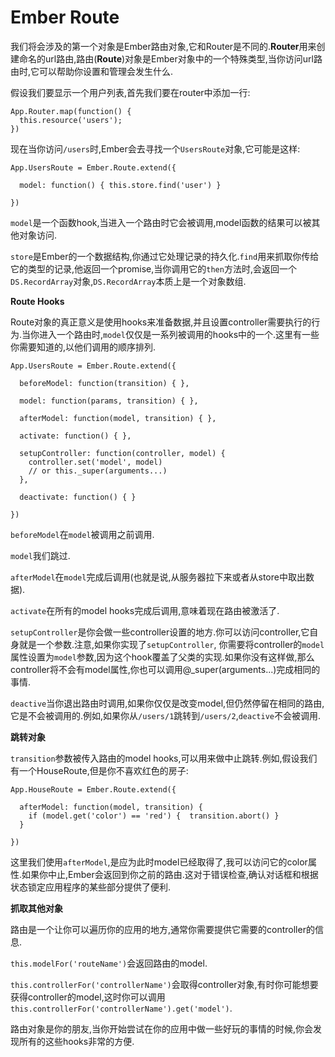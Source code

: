 Ember Route
====================

我们将会涉及的第一个对象是Ember路由对象,它和Router是不同的.**Router**用来创建命名的url路由,路由(**Route**)对象是Ember对象中的一个特殊类型,当你访问url路由时,它可以帮助你设置和管理会发生什么.

假设我们要显示一个用户列表,首先我们要在router中添加一行:

    App.Router.map(function() {
      this.resource('users');
    })
    
现在当你访问`/users`时,Ember会去寻找一个`UsersRoute`对象,它可能是这样:

    App.UsersRoute = Ember.Route.extend({
    
      model: function() { this.store.find('user') }
    
    })
    
`model`是一个函数hook,当进入一个路由时它会被调用,model函数的结果可以被其他对象访问.

`store`是Ember的一个数据结构,你通过它处理记录的持久化.`find`用来抓取你传给它的类型的记录,他返回一个promise,当你调用它的`then`方法时,会返回一个`DS.RecordArray`对象,`DS.RecordArray`本质上是一个对象数组.

**Route Hooks**

Route对象的真正意义是使用hooks来准备数据,并且设置controller需要执行的行为.当你进入一个路由时,`model`仅仅是一系列被调用的hooks中的一个.这里有一些你需要知道的,以他们调用的顺序排列.

    App.UsersRoute = Ember.Route.extend({
    
      beforeModel: function(transition) { },
    
      model: function(params, transition) { },
    
      afterModel: function(model, transition) { },
    
      activate: function() { },
    
      setupController: function(controller, model) {
        controller.set('model', model)
        // or this._super(arguments...)
      },
    
      deactivate: function() { }
    
    })
    
`beforeModel`在`model`被调用之前调用.

`model`我们跳过.

`afterModel`在`model`完成后调用(也就是说,从服务器拉下来或者从store中取出数据).

`activate`在所有的model hooks完成后调用,意味着现在路由被激活了.

`setupController`是你会做一些controller设置的地方.你可以访问controller,它自身就是一个参数.注意,如果你实现了`setupController`, 你需要将controller的`model`属性设置为`model`参数,因为这个hook覆盖了父类的实现.如果你没有这样做,那么controller将不会有model属性,你也可以调用@_super(arguments...)完成相同的事情.

`deactive`当你退出路由时调用,如果你仅仅是改变model,但仍然停留在相同的路由,它是不会被调用的.例如,如果你从`/users/1`跳转到`/users/2`,`deactive`不会被调用.

**跳转对象**

`transition`参数被传入路由的model hooks,可以用来做中止跳转.例如,假设我们有一个HouseRoute,但是你不喜欢红色的房子:

    App.HouseRoute = Ember.Route.extend({
    
      afterModel: function(model, transition) {
        if (model.get('color') == 'red') {  transition.abort() }
      }
    
    })
    
这里我们使用`afterModel`,是应为此时model已经取得了,我可以访问它的color属性.如果你中止,Ember会返回到你之前的路由.这对于错误检查,确认对话框和根据状态锁定应用程序的某些部分提供了便利.

**抓取其他对象**

路由是一个让你可以遍历你的应用的地方,通常你需要提供它需要的controller的信息.

`this.modelFor('routeName')`会返回路由的model.

`this.controllerFor('controllerName')`会取得controller对象,有时你可能想要获得controller的model,这时你可以调用`this.controllerFor('controllerName').get('model')`.

路由对象是你的朋友,当你开始尝试在你的应用中做一些好玩的事情的时候,你会发现所有的这些hooks非常的方便.




 



